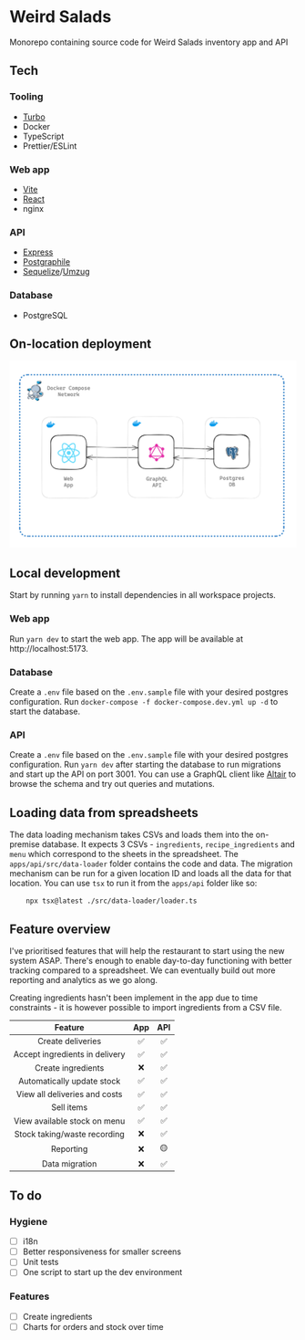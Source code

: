 # Weird Salads

Monorepo containing source code for Weird Salads inventory app and API

## Tech

### Tooling

- [Turbo](https://turbo.build/)
- Docker
- TypeScript
- Prettier/ESLint

### Web app

- [Vite](https://vitejs.dev/)
- [React](https://react.dev/)
- nginx

### API

- [Express](https://expressjs.com/)
- [Postgraphile](https://www.graphile.org/postgraphile/)
- [Sequelize](https://sequelize.org/)/[Umzug](https://github.com/sequelize/umzug)

### Database

- PostgreSQL

## On-location deployment

![Deployment](./doc/deployment.png)

## Local development

Start by running `yarn` to install dependencies in all workspace projects.

### Web app

Run `yarn dev` to start the web app. The app will be available at http://localhost:5173.

### Database

Create a `.env` file based on the `.env.sample` file with your desired postgres configuration.
Run `docker-compose -f docker-compose.dev.yml up -d` to start the database.

### API

Create a `.env` file based on the `.env.sample` file with your desired postgres configuration.
Run `yarn dev` after starting the database to run migrations and start up the API on port 3001.
You can use a GraphQL client like [Altair](https://chromewebstore.google.com/detail/altair-graphql-client/flnheeellpciglgpaodhkhmapeljopja?pli=1) to browse the schema and try out queries and mutations.

## Loading data from spreadsheets

The data loading mechanism takes CSVs and loads them into the on-premise database.
It expects 3 CSVs - `ingredients`, `recipe_ingredients` and `menu` which correspond to the sheets in the spreadsheet.
The `apps/api/src/data-loader` folder contains the code and data.
The migration mechanism can be run for a given location ID and loads all the data for that location.
You can use `tsx` to run it from the `apps/api` folder like so:

```
    npx tsx@latest ./src/data-loader/loader.ts
```

## Feature overview
I've prioritised features that will help the restaurant to start using the new system ASAP.
There's enough to enable day-to-day functioning with better tracking compared to a spreadsheet.
We can eventually build out more reporting and analytics as we go along.

Creating ingredients hasn't been implement in the app due to time constraints - it is however possible to import ingredients from a CSV file.

**Feature**|**App**|**API**
:-----:|:-----:|:-----:
Create deliveries|✅|✅
Accept ingredients in delivery|✅|✅
Create ingredients|❌|✅
Automatically update stock|✅|✅
View all deliveries and costs|✅|✅
Sell items|✅|✅
View available stock on menu|✅|✅
Stock taking/waste recording|❌|✅
Reporting|❌|🟡
Data migration|❌|✅

## To do
### Hygiene
- [ ] i18n
- [ ] Better responsiveness for smaller screens
- [ ] Unit tests
- [ ] One script to start up the dev environment
### Features
- [ ] Create ingredients
- [ ] Charts for orders and stock over time
